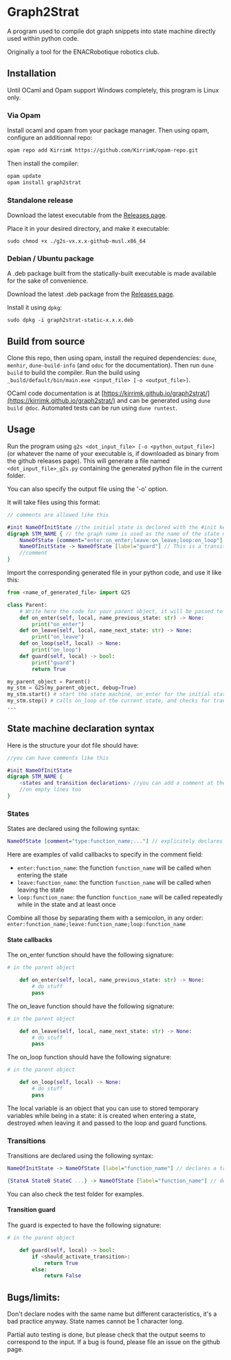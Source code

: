 # Graph2Strat

A program used to compile dot graph snippets into state machine directly used within python code.

Originally a tool for the ENACRobotique robotics club.

## Installation

Until OCaml and Opam support Windows completely, this program is Linux only.

### Via Opam
Install ocaml and opam from your package manager.
Then using opam, configure an additionnal repo:
```bash
opam repo add KirrimK https://github.com/KirrimK/opam-repo.git
```
Then install the compiler:
```bash
opam update
opam install graph2strat
```

### Standalone release
Download the latest executable from the [Releases page](https://github.com/KirrimK/graph2strat/releases).

Place it in your desired directory, and make it executable: 
```
sudo chmod +x ./g2s-vx.x.x-github-musl.x86_64
```

### Debian / Ubuntu package

A .deb package built from the statically-built executable is made available for the sake of convenience.

Download the latest .deb package from the [Releases page](https://github.com/KirrimK/graph2strat/releases).

Install it using `dpkg`:
```
sudo dpkg -i graph2strat-static-x.x.x.deb
```

## Build from source

Clone this repo, then using opam, install the required dependencies: `dune`, `menhir`, `dune-build-info` (and `odoc` for the documentation).
Then run `dune build` to build the compiler.
Run the build using `_build/default/bin/main.exe <input_file> [-o <output_file>]`.

OCaml code documentation is at [https://kirrimk.github.io/graph2strat/](https://kirrimk.github.io/graph2strat/) and can be generated using `dune build @doc`.
Automated tests can be run using `dune runtest`.

## Usage

Run the program using `g2s <dot_input_file> [-o <python_output_file>]` (or whatever the name of your executable is, if downloaded as binary from the github releases page).
This will generate a file named `<dot_input_file>_g2s.py` containing the generated python file in the current folder.

You can also specify the output file using the '-o' option.

It will take files using this format:
```dot
// comments are allowed like this

#init NameOfInitState //the initial state is declared with the #init keyword
digraph STM_NAME { // the graph name is used as the name of the state machine (must start by a letter)
    NameOfState [comment="enter:on_enter;leave:on_leave;loop:on_loop"] // This is a node, the on_enter and on_leave methods are declared in the comment
    NameOfInitState -> NameOfState [label="guard"] // This is a transition between states, the guard is declared in the label
    //comment
}
```

Import the corresponding generated file in your python code, and use it like this:
```python
from <name_of_generated_file> import G2S

class Parent:
    # Write here the code for your parent object, it will be passed to the state machine
    def on_enter(self, local, name_previous_state: str) -> None:
        print("on_enter")
    def on_leave(self, local, name_next_state: str) -> None:
        print("on_leave")
    def on_loop(self, local) -> None:
        print("on_loop")
    def guard(self, local) -> bool:
        print("guard")
        return True

my_parent_object = Parent()
my_stm = G2S(my_parent_object, debug=True)
my_stm.start() # start the state machine, on_enter for the initial state will be called
my_stm.step() # calls on_loop of the current state, and checks for transitions
...
```

## State machine declaration syntax

Here is the structure your dot file should have:
```dot
//you can have comments like this

#init NameOfInitState
digraph STM_NAME {
    <states and transition declarations> //you can add a comment at the end of each line
    //on empty lines too
}
```

### States

States are declared using the following syntax:

```dot
NameOfState [comment="type:function_name;..."] // explicitely declares a state
```

Here are examples of valid callbacks to specify in the comment field:

- `enter:function_name`: the function `function_name` will be called when entering the state
- `leave:function_name`: the function `function_name` will be called when leaving the state
- `loop:function_name`: the function `function_name` will be called repeatedly while in the state and at least once

Combine all those by separating them with a semicolon, in any order:
`enter:function_name;leave:function_name;loop:function_name`

#### State callbacks

The on_enter function should have the following signature:
```python
# in the parent object

    def on_enter(self, local, name_previous_state: str) -> None:
        # do stuff
        pass

```

The on_leave function should have the following signature:
```python
# in the parent object

    def on_leave(self, local, name_next_state: str) -> None:
        # do stuff
        pass

```

The on_loop function should have the following signature:
```python
# in the parent object

    def on_loop(self, local) -> None:
        # do stuff
        pass

```

The local variable is an object that you can use to stored temporary variables while being in a state:
it is created when entering a state, destroyed when leaving it and passed to the loop and guard functions.

### Transitions

Transitions are declared using the following syntax:
```dot
NameOfInitState -> NameOfState [label="function_name"] // declares a transition from NameOfInitState to NameOfState that checks the guard against function_name

{StateA StateB StateC ...} -> NameOfState [label="function_name"] // declares a transition from multiple states to NameOfState that checks the guard against function_name

```

You can also check the test folder for examples.

#### Transition guard

The guard is expected to have the following signature:
```python
# in the parent object

    def guard(self, local) -> bool:
        if <should_activate_transition>:
            return True
        else:
            return False
```


## Bugs/limits:

Don't declare nodes with the same name but different caracteristics, it's a bad practice anyway.
State names cannot be 1 character long.

Partial auto testing is done, but please check that the output seems to correspond to the input.
If a bug is found, please file an issue on the github page.
